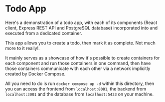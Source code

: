 # Todo App
Here's a demonstration of a todo app, with each of its components (React client, Express REST API and PostgreSQL database) incorporated into and executed from a dedicated container. 

This app allows you to create a todo, then mark it as complete. Not much more to it really!.

It mainly serves as a showcase of how it's possible to create containers for each component and run those containers in one command, then have those containers communicate with each other via a network implicitly created by Docker Compose.

All you need to do is run ```docker compose up -d``` within this directory, then you can access the frontend from ```localhost:8081```, the backend from ```localhost:3001``` and the database from ```localhost:5433``` on your machine.
